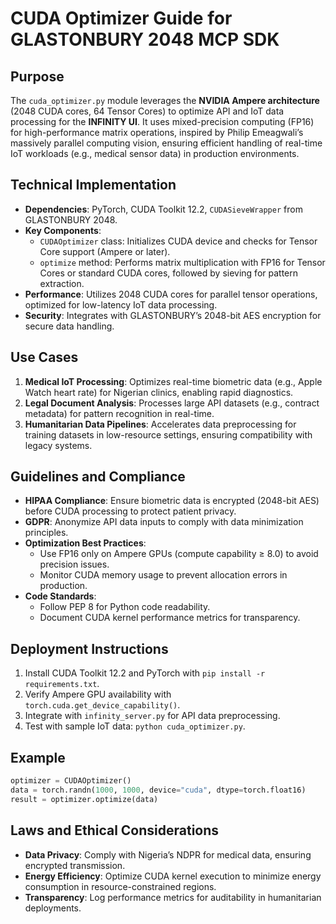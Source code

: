 # CUDA Optimizer Guide for GLASTONBURY 2048 MCP SDK

## Purpose
The `cuda_optimizer.py` module leverages the **NVIDIA Ampere architecture** (2048 CUDA cores, 64 Tensor Cores) to optimize API and IoT data processing for the **INFINITY UI**. It uses mixed-precision computing (FP16) for high-performance matrix operations, inspired by Philip Emeagwali’s massively parallel computing vision, ensuring efficient handling of real-time IoT workloads (e.g., medical sensor data) in production environments.

## Technical Implementation
- **Dependencies**: PyTorch, CUDA Toolkit 12.2, `CUDASieveWrapper` from GLASTONBURY 2048.
- **Key Components**:
  - `CUDAOptimizer` class: Initializes CUDA device and checks for Tensor Core support (Ampere or later).
  - `optimize` method: Performs matrix multiplication with FP16 for Tensor Cores or standard CUDA cores, followed by sieving for pattern extraction.
- **Performance**: Utilizes 2048 CUDA cores for parallel tensor operations, optimized for low-latency IoT data processing.
- **Security**: Integrates with GLASTONBURY’s 2048-bit AES encryption for secure data handling.

## Use Cases
1. **Medical IoT Processing**: Optimizes real-time biometric data (e.g., Apple Watch heart rate) for Nigerian clinics, enabling rapid diagnostics.
2. **Legal Document Analysis**: Processes large API datasets (e.g., contract metadata) for pattern recognition in real-time.
3. **Humanitarian Data Pipelines**: Accelerates data preprocessing for training datasets in low-resource settings, ensuring compatibility with legacy systems.

## Guidelines and Compliance
- **HIPAA Compliance**: Ensure biometric data is encrypted (2048-bit AES) before CUDA processing to protect patient privacy.
- **GDPR**: Anonymize API data inputs to comply with data minimization principles.
- **Optimization Best Practices**:
  - Use FP16 only on Ampere GPUs (compute capability ≥ 8.0) to avoid precision issues.
  - Monitor CUDA memory usage to prevent allocation errors in production.
- **Code Standards**:
  - Follow PEP 8 for Python code readability.
  - Document CUDA kernel performance metrics for transparency.

## Deployment Instructions
1. Install CUDA Toolkit 12.2 and PyTorch with `pip install -r requirements.txt`.
2. Verify Ampere GPU availability with `torch.cuda.get_device_capability()`.
3. Integrate with `infinity_server.py` for API data preprocessing.
4. Test with sample IoT data: `python cuda_optimizer.py`.

## Example
```python
optimizer = CUDAOptimizer()
data = torch.randn(1000, 1000, device="cuda", dtype=torch.float16)
result = optimizer.optimize(data)
```

## Laws and Ethical Considerations
- **Data Privacy**: Comply with Nigeria’s NDPR for medical data, ensuring encrypted transmission.
- **Energy Efficiency**: Optimize CUDA kernel execution to minimize energy consumption in resource-constrained regions.
- **Transparency**: Log performance metrics for auditability in humanitarian deployments.